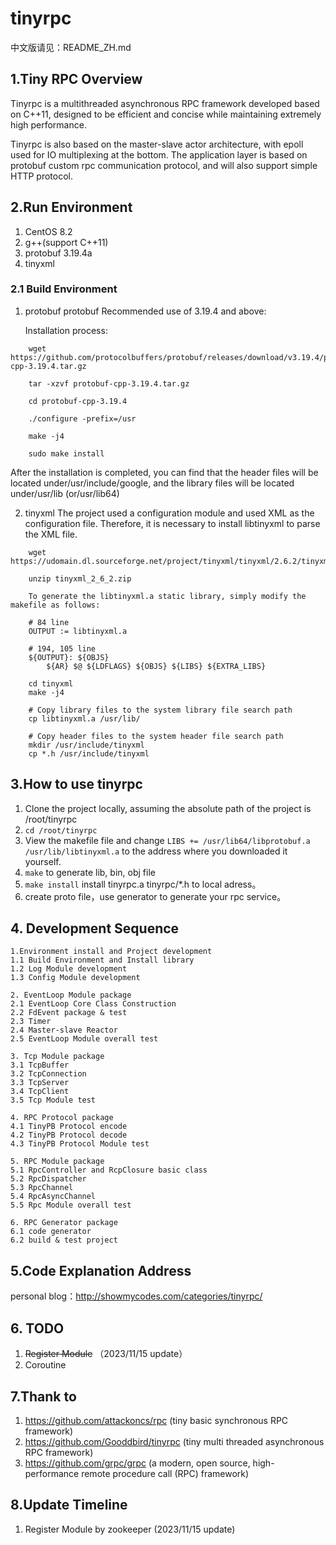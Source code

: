 # tinyrpc
中文版请见：README_ZH.md
## 1.Tiny RPC Overview
Tinyrpc is a multithreaded asynchronous RPC framework developed based on C++11, designed to be efficient and concise while maintaining extremely high performance.

Tinyrpc is also based on the master-slave actor architecture, with epoll used for IO multiplexing at the bottom. The application layer is based on protobuf custom rpc communication protocol, and will also support simple HTTP protocol.

## 2.Run Environment
1. CentOS 8.2
2. g++(support C++11)
3. protobuf 3.19.4a
4. tinyxml
### 2.1 Build Environment
1. protobuf
    protobuf Recommended use of 3.19.4 and above:

    Installation process:
```
    wget  https://github.com/protocolbuffers/protobuf/releases/download/v3.19.4/protobuf-cpp-3.19.4.tar.gz

    tar -xzvf protobuf-cpp-3.19.4.tar.gz

    cd protobuf-cpp-3.19.4

    ./configure -prefix=/usr

    make -j4 

    sudo make install
```
After the installation is completed, you can find that the header files will be located under/usr/include/google, and the library files will be located under/usr/lib (or/usr/lib64)
  

2. tinyxml
The project used a configuration module and used XML as the configuration file. Therefore, it is necessary to install libtinyxml to parse the XML file.

```
    wget https://udomain.dl.sourceforge.net/project/tinyxml/tinyxml/2.6.2/tinyxml_2_6_2.zip

    unzip tinyxml_2_6_2.zip

    To generate the libtinyxml.a static library, simply modify the makefile as follows:

    # 84 line
    OUTPUT := libtinyxml.a 

    # 194, 105 line
    ${OUTPUT}: ${OBJS}
        ${AR} $@ ${LDFLAGS} ${OBJS} ${LIBS} ${EXTRA_LIBS}
    
    cd tinyxml
    make -j4

    # Copy library files to the system library file search path
    cp libtinyxml.a /usr/lib/

    # Copy header files to the system header file search path
    mkdir /usr/include/tinyxml
    cp *.h /usr/include/tinyxml
```

## 3.How to use tinyrpc

1. Clone the project locally, assuming the absolute path of the project is /root/tinyrpc
2. `cd /root/tinyrpc`
3. View the makefile file and change `LIBS += /usr/lib64/libprotobuf.a  /usr/lib/libtinyxml.a` to the address where you downloaded it yourself.
5. `make` to generate lib, bin, obj file
6. `make install` install tinyrpc.a tinyrpc/*.h to local adress。
7. create proto file，use generator to generate your rpc service。

## 4. Development Sequence
```
1.Environment install and Project development
1.1 Build Environment and Install library
1.2 Log Module development
1.3 Config Module development

2. EventLoop Module package
2.1 EventLoop Core Class Construction
2.2 FdEvent package & test
2.3 Timer
2.4 Master-slave Reactor 
2.5 EventLoop Module overall test

3. Tcp Module package
3.1 TcpBuffer
3.2 TcpConnection 
3.3 TcpServer 
3.4 TcpClient
3.5 Tcp Module test

4. RPC Protocol package
4.1 TinyPB Protocol encode
4.2 TinyPB Protocol decode
4.3 TinyPB Protocol Module test

5. RPC Module package 
5.1 RpcController and RcpClosure basic class
5.2 RpcDispatcher 
5.3 RpcChannel
5.4 RpcAsyncChannel
5.5 Rpc Module overall test

6. RPC Generator package
6.1 code generator 
6.2 build & test project

```
## 5.Code Explanation Address
personal blog：http://showmycodes.com/categories/tinyrpc/

## 6. TODO
1. ~~Register Module~~ （2023/11/15 update）
2. Coroutine

## 7.Thank to 
1. https://github.com/attackoncs/rpc (tiny basic synchronous RPC framework)
2. https://github.com/Gooddbird/tinyrpc (tiny multi threaded asynchronous RPC framework)
3. https://github.com/grpc/grpc (a modern, open source, high-performance remote procedure call (RPC) framework)

## 8.Update Timeline
1. Register Module by zookeeper (2023/11/15 update)
